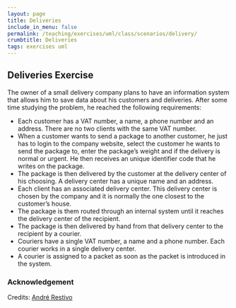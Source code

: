 ```yaml
---
layout: page
title: Deliveries
include_in_menu: false
permalink: /teaching/exercises/uml/class/scenarios/delivery/
crumbtitle: Deliveries
tags: exercises uml
---
```


## Deliveries Exercise

The owner of a small delivery company plans to have an information system that allows him to save data about his customers and deliveries. After some time studying the problem, he reached the following requirements:

- Each customer has a VAT number, a name, a phone number and an address. There are no two clients with the same VAT number.
- When a customer wants to send a package to another customer, he just has to login to the company website, select the customer he wants to send the package to, enter the package’s weight and if the delivery is normal or urgent. He then receives an unique identifier code that he writes on the package.
- The package is then delivered by the customer at the delivery center of his choosing. A delivery center has a unique name and an address.
- Each client has an associated delivery center. This delivery center is chosen by the company and it is normally the one closest to the customer’s house.
- The package is them routed through an internal system until it reaches the delivery center of the recipient.
- The package is then delivered by hand from that delivery center to the recipient by a courier.
- Couriers have a single VAT number, a name and a phone number. Each courier works in a single delivery center.
- A courier is assigned to a packet as soon as the packet is introduced in the system.

### Acknowledgement

Credits: [André Restivo](https://web.fe.up.pt/~arestivo/page/exercises/entity-relationship/deliveries/)
